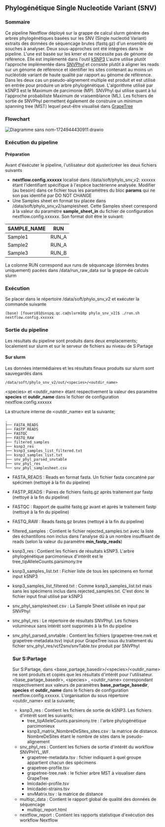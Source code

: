 ## Phylogénétique Single Nucleotide Variant (SNV)
### Sommaire
Ce pipeline Nextflow déployé sur la grappe de calcul slurm génère des arbres phylogénétiques basées sur les SNV (Single nucleotid Variant) extraits des données de séquencage brutes (fastq.gz) d'un ensemble de souches à analyser. Deux sous-approches ont été intégrées dans le pipeline.
L'une est basée sur les kmer et ne nécessite pas de génome de référence. Elle est implémenté dans l'outil [kSNP3](https://sourceforge.net/projects/ksnp/files/) L'autre utilise plutôt l'approche implémentée dans [SNVPhyl](https://github.com/phac-nml/snvphylnfc?tab=readme-ov-file) et consiste plutôt à aligner les reads sur un génome de référence et identifier les sites contenant au moins un nucléotide variant de haute qualité par rapport au génome de référence.  Dans les deux cas un pseudo-alignement multiple est produit et est utilisé en entrée pour produire un arbre phylogénétique. L'algorithme utilisé par kSNP3 est le Maximum de parcimonie (MP). SNVPhyl qui utilise quant à lui l'approche probabiliste Maximum de vraisemblance (ML). Les fichiers de sortie de SNVPhyl permettent également de construire un minimum spanning tree (MST) lequel peut-être visualisé dans [GrapeTree](https://github.com/achtman-lab/GrapeTree)

### Flowchart
![Diagramme sans nom-1724944430911 drawio](https://github.com/user-attachments/assets/5cf56d4b-1fb9-42a7-b35d-ae00fb125666)

### Exécution du pipeline
#### Préparation
Avant d'éxécuter le pipeline, l'utilisateur doit ajuster/créer les deux fichiers suivants
- __nextflow.config.xxxxxx__  localisé dans /data/soft/phylo_snv_v2: xxxxxx étant l'identifiant spécifique à l'espèce bactérienne analysée. Modifier (au besoin) dans ce fichier tous les paramètres du bloc **params** qui ne son pas identifié par DO NOT CHANGE
- Une Samples sheet en format tsv placée dans /data/soft/phylo_snv_v2/samplesheet. Cette Samples sheet correspond à la valeur du paramètre **sample_sheet_in** du fichier de configuration nextflow.config.xxxxxx. Son format doit être le suivant:

| SAMPLE_NAME    | RUN     |
| --------       | ------- |
| Sample1        | RUN_A   |
| Sample2        | RUN_A   |
| Sample3        | RUN_B   |

La colonne RUN correspond aux runs de séquancage (données brutes uniquement) pacées dans /data/run_raw_data sur la grappe de calculs slurm

### Exécution
Se placer dans le répertoire /data/soft/phylo_snv_v2 et exécuter la commande suivante

```console
(base) [foueri01@inspq.qc.ca@slurm10p phylo_snv_v2]$ ./run.sh nextflow.config.xxxxxx
```
### Sortie du pipeline
Les résultats du pipeline sont produits dans deux emplacements; localement sur slurm et sur le serveur de fichiers au niveau de S:Partage

#### Sur slurm
Les données intermédiaires et les résultats finaux produits sur slurm sont sauvegardés dans 
```console
/data/soft/phylo_snv_v2/out/<species>/<outdir_name>
```
 \<species> et <outdir_name> étant respectivement la valeur des paramètre **species** et **outdir_name** dans le fichier de configuration nextflow.config.xxxxxx

 La structure interne de <outdir_name> est la suivante;
 ```console
.
├── FASTA_READS
├── FASTP_READS
├── FASTQC
├── FASTQ_RAW
├── filtered_samples
├── ksnp3_res
├── ksnp3_samples_list_filtered.txt
├── ksnp3_samples_list.txt
├── snv_phyl_parsed_snvtable
├── snv_phyl_res
└── snv_phyl_samplesheet.csv
```
- FASTA_READS : Reads en format fasta. Un fichier fasta concaténé par spécimen (nettoyé à la fin du pipeline)
- FASTP_READS : Paires de fichiers fastq.gz après traitement par fastp (nettoyé à la fin du pipeline)
- FASTQC : Rapport de qualité fastq.gz avant et après le traitement fastp (nettoyé à la fin du pipeline)
- FASTQ_RAW : Reads fastq.gz brutes (nettoyé à la fin du pipeline)
- filtered_samples : Contient le fichier rejected_samples.txt avec la liste des échantillons non inclus dans l'analyse dû à un nombre insuffisant de reads (selon la valeur du paramètre **min_fastp_reads**)
- ksnp3_res : Contient les fichiers de résultats kSNP3. L'arbre phylogénétique parcimonieux d'intérêt est le tree_tipAlleleCounts.parsimony.tre
- ksnp3_samples_list.txt : Fichier liste de tous les spécimens en format input kSNP3
- ksnp3_samples_list_filtered.txt : Comme ksnp3_samples_list.txt mais sans les spécimens inclus dans rejected_samples.txt. C'est donc le fichier input final utilisé par kSNP3
- snv_phyl_samplesheet.csv : La Sample Sheet utilisée en input par SNVPhyl
- snv_phyl_res : Le répertoire de résultats SNVPhyl. Les fichiers volumineux sans intérêt sont supprimés à la fin du pipeline
- snv_phyl_parsed_snvtable : Contient les fichiers (grapetree-tree.nwk et grapetree-metadata.tsv) input pour GrapeTree issus du traitement du fichier snv_phyl_res/vcf2snv/snvTable.tsv produit par SNVPhyl

  ### Sur S:Partage
  Sur S:Partage, dans <base_partage_basedir>/\<species>/<outdir_name> ne sont produits et copiés que les résultats d'intérêt pour l'utilisateur. <base_partage_basedir>, \<species> , <outdir_name> correspondant respectivement aux valeurs de paramètres **base_partage_basedir**, **species** et **outdir_name** dans le fichiers de configuration nextflow.config.xxxxxx. L'organisation du sous répertoire <outdir_name> est la suivante;
  - ksnp3_res : Contient les fichiers de sortie de kSNP3. Les fichiers d'intérêt sont les suivants;
    * tree_tipAlleleCounts.parsimony.tre : l'arbre phylogénétique parcimonieux
    * ksnp3_matrix_NombreDeSites_sites.csv : la matrice de distance. NombreDeSites étant le nombre de sites dans le pseudo-alignement
  - snv_phyl_res : Contient les fichiers de sortie d'intérêt du workflow SNVPHYL_WF. 
    * grapetree-metadata.tsv : fichier indiquant à quel groupe appartient chacun des spécimens
    * grapetree-profile.tsv
    * grapetree-tree.nwk : le fichier arbre MST à visualiser dans GrapeTree
    * lmicdadei-profile.tsv
    * lmicdadei-strains.tsv
    * snvMatrix.tsv : la matrice de distance
  - multiqc_data : Contient le rapport global de qualité des données de séquencage
    * multiqc_report.html
  - nextflow_report : Contient les rapports statistique d'exécution des workflow Nextflow

      
  

